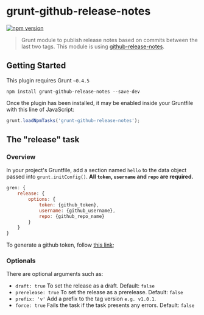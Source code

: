 # grunt-github-release-notes

[![npm version](https://badge.fury.io/js/grunt-github-release-notes.svg)](https://badge.fury.io/js/grunt-github-release-notes)

> Grunt module to publish release notes based on commits between the last two tags.
This module is using [github-release-notes](https://github.com/alexcanessa/github-release-notes).


## Getting Started
This plugin requires Grunt `~0.4.5`

```shell
npm install grunt-github-release-notes --save-dev
```

Once the plugin has been installed, it may be enabled inside your Gruntfile with this line of JavaScript:

```js
grunt.loadNpmTasks('grunt-github-release-notes');
```

## The "release" task

### Overview
In your project's Gruntfile, add a section named `hello` to the data object passed into `grunt.initConfig()`.
**All `token`, `username` and `repo` are required.**

```js
gren: {
	release: {
		options: {
			token: {github_token},
			username: {github_username},
			repo: {github_repo_name}
		}
	}
}
```

To generate a github token, follow [this link](https://help.github.com/articles/creating-an-access-token-for-command-line-use/);

### Optionals
There are optional arguments such as:

- `draft: true` To set the release as a draft. Default: `false`
- `prerelease: true` To set the release as a prerelease. Default: `false`
- `prefix: 'v'` Add a prefix to the tag version `e.g. v1.0.1`.
- `force: true` Fails the task if the task presents any errors. Default: `false`
